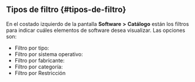 ## Tipos de filtro {#tipos-de-filtro}

En el costado izquierdo de la pantalla **Software** **&gt;** **Catálogo** están los filtros para indicar cuáles elementos de software desea visualizar. Las opciones son:

*   Filtro por tipo:
*   Filtro por sistema operativo:
*   Filtro por fabricante:
*   Filtro por categoría:
*   Filtro por Restricción